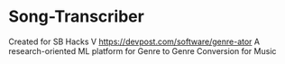 # Song-Transcriber

Created for SB Hacks V
https://devpost.com/software/genre-ator
A research-oriented ML platform for Genre to Genre Conversion for Music

